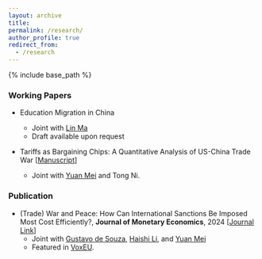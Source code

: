 ```yaml
---
layout: archive
title: 
permalink: /research/
author_profile: true
redirect_from:
  - /research
---
```

{% include base_path %}

### Working Papers

- Education Migration in China
  - Joint with [Lin Ma](https://lin-ma.com/index.html)
  - Draft available upon request

- Tariffs as Bargaining Chips: A Quantitative Analysis of US-China Trade War \[[Manuscript](https://naiyuanh.github.io/files/tariff_bargaining.pdf)\]
  - Joint with [Yuan Mei](https://sites.google.com/site/meiyecon/home) and Tong Ni.
  


### Publication
- (Trade) War and Peace: How Can International Sanctions Be Imposed Most Cost Efficiently?, **Journal of Monetary Economics**, 2024 \[[Journal Link](https://www.sciencedirect.com/science/article/abs/pii/S0304393224000254)\]
    - Joint with [Gustavo de Souza](https://gustavodesouza.net), [Haishi Li](https://sites.google.com/view/haishi-harry-li/home), and [Yuan Mei](https://sites.google.com/site/meiyecon/home)
    - Featured in [VoxEU](https://cepr.org/voxeu/columns/trade-war-and-peace-how-impose-international-trade-sanctions).
   
